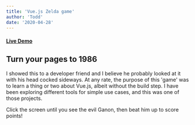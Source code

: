 ```yaml
---
title: 'Vue.js Zelda game'
author: 'Todd'
date: '2020-04-28'
---
```


#### [Live Demo](https://prokopious.github.io/game/)

## Turn your pages to 1986



I showed this to a developer friend and I believe he probably looked at it with his head cocked sideways. At any rate, the purpose of this 'game' was to learn a thing or two about Vue.js, albeit without the build step. I have been exploring different tools for simple use cases, and this was one of those projects.

Click the screen until you see the evil Ganon, then beat him up to score points! 
